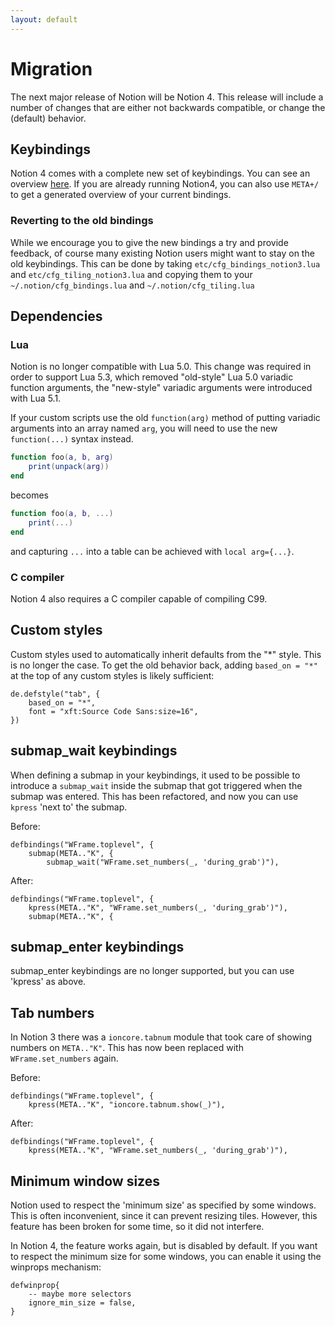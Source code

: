 ```yaml
---
layout: default
---
```


# Migration

The next major release of Notion will be Notion 4. This release will include a
number of changes that are either not backwards compatible, or change the
(default) behavior.

## Keybindings

Notion 4 comes with a complete new set of keybindings. You can see an overview
[here](notion4keys.html). If you are already running Notion4, you can also use
`META+/` to get a generated overview of your current bindings.

### Reverting to the old bindings

While we encourage you to give the new bindings a try and provide feedback,
of course many existing Notion users might want to stay on the old keybindings.
This can be done by taking `etc/cfg_bindings_notion3.lua` and
`etc/cfg_tiling_notion3.lua` and copying them to your
`~/.notion/cfg_bindings.lua` and `~/.notion/cfg_tiling.lua`

## Dependencies

### Lua

Notion is no longer compatible with Lua 5.0. This change was required in order to
support Lua 5.3, which removed "old-style" Lua 5.0 variadic function arguments,
the "new-style" variadic arguments were introduced with Lua 5.1.

If your custom scripts use the old `function(arg)` method of putting variadic
arguments into an array named `arg`, you will need to use the new `function(...)`
syntax instead.

```lua
function foo(a, b, arg)
    print(unpack(arg))
end
```
becomes
```lua
function foo(a, b, ...)
    print(...)
end
```
and capturing `...` into a table can be achieved with `local arg={...}`.

### C compiler

Notion 4 also requires a C compiler capable of compiling C99.

## Custom styles

Custom styles used to automatically inherit defaults from the "*" style. This
is no longer the case. To get the old behavior back, adding `based_on = "*"`
at the top of any custom styles is likely sufficient:

```
de.defstyle("tab", {
    based_on = "*",
    font = "xft:Source Code Sans:size=16",
})
```

## submap_wait keybindings

When defining a submap in your keybindings, it used to be possible to introduce
a `submap_wait` inside the submap that got triggered when the submap was
entered. This has been refactored, and now you can use `kpress` 'next to' the
submap.

Before:

```
defbindings("WFrame.toplevel", {
    submap(META.."K", {
        submap_wait("WFrame.set_numbers(_, 'during_grab')"),
```

After:

```
defbindings("WFrame.toplevel", {
    kpress(META.."K", "WFrame.set_numbers(_, 'during_grab')"),
    submap(META.."K", {
```

## submap_enter keybindings

submap_enter keybindings are no longer supported, but you can use 'kpress' as above.

## Tab numbers

In Notion 3 there was a `ioncore.tabnum` module that took care of showing
numbers on `META.."K"`. This has now been replaced with `WFrame.set_numbers`
again.

Before:

```
defbindings("WFrame.toplevel", {
    kpress(META.."K", "ioncore.tabnum.show(_)"),
```

After:

```
defbindings("WFrame.toplevel", {
    kpress(META.."K", "WFrame.set_numbers(_, 'during_grab')"),
```

## Minimum window sizes

Notion used to respect the 'minimum size' as specified by some windows. This
is often inconvenient, since it can prevent resizing tiles. However, this
feature has been broken for some time, so it did not interfere.

In Notion 4, the feature works again, but is disabled by default. If you want
to respect the minimum size for some windows, you can enable it using the
winprops mechanism:

```
defwinprop{
    -- maybe more selectors
    ignore_min_size = false,
}
```
